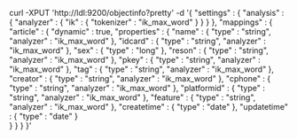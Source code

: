 curl -XPUT 'http://ldl:9200/objectinfo?pretty' -d '{
    "settings" : {
        "analysis" : {
            "analyzer" : {
                "ik" : {
                    "tokenizer" : "ik_max_word"
                }
            }
        }
    },
    "mappings" : {
        "article" : {
            "dynamic" : true,
            "properties" : {
                "name" : {
                    "type" : "string",
                    "analyzer" : "ik_max_word"
                },
		"idcard" : {
                    "type" : "string",
                    "analyzer" : "ik_max_word"
                },
		"sex" : {
                    "type" : "long"
                },
		"reson" : {
                    "type" : "string",
                    "analyzer" : "ik_max_word"
                },
		"pkey" : {
                    "type" : "string",
                    "analyzer" : "ik_max_word"
                },
		"tag" : {
                    "type" : "string",
                    "analyzer" : "ik_max_word"
                },
		"creator" : {
                    "type" : "string",
                    "analyzer" : "ik_max_word"
                },
		"cphone" : {
                    "type" : "string",
                    "analyzer" : "ik_max_word"
                },
		"platformid" : {
                    "type" : "string",
                    "analyzer" : "ik_max_word"
                },
		"feature" : {
                    "type" : "string",
                    "analyzer" : "ik_max_word"
                },
		"createtime" : {
                    "type" : "date"
                },
		"updatetime" : {
                    "type" : "date"
                }	
            }
        }
    }
}'
```
